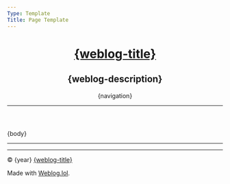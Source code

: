 ```yaml
---
Type: Template
Title: Page Template
---
```


<!DOCTYPE html>
<html lang="en">
<!-- Page Template -->
<!-- Weblog.lol/configuration/landing-page-template.md -->
<!-- HEAD -->
<head>
<meta charset="UTF-8">
<meta name="viewport" content="width=device-width, initial-scale=1">
<title>{weblog-title}{separator}{post-title}</title>
<!-- Font Awesome Free via CDN -->
<link rel="preconnect" href="https://cdnjs.cloudflare.com">
<link rel="stylesheet" href="https://cdnjs.cloudflare.com/ajax/libs/font-awesome/6.7.2/css/all.min.css" crossorigin="anonymous" referrerpolicy="no-referrer">
<!-- /style.css -->
<link rel="stylesheet" href="/style.css">
<!-- JavaScripts -->
<!-- CODE HIGHLIGHTING -->
<!-- /dracula.css - Dracula Theme v1.2.5 -->
<link rel="stylesheet" href="/dracula.css">
<script src="https://cdnjs.cloudflare.com/ajax/libs/highlight.js/9.4.0/highlight.min.js"></script>
<script>hljs.highlightAll();</script>
</head>
<!-- BODY -->
<body>
<a id="top"></a>

<!-- HEADER -->
<header>
<h1 class="weblog-title"><a href="/">{weblog-title}</a></h1>
<a href="https://social.lol/@luxury_format"><i class="fa-brands fa-mastodon"></i></a> <a href="/feeds"><i class="fa-solid fa-rss"></i></a>
<h2 class="weblog-description">{weblog-description}</h2>
{navigation}
<hr>
</header>

<!-- MAIN NO TITLE LINK -->
<main class="no-title-link">

{body}

</main>

<!-- FOOTER -->
<footer>
<hr>

<script src="https://status.lol/luxury-format.js?time&link&fluent&pretty"></script>

<hr>

<p>&copy; {year} <a href="/">{weblog-title}</a></p>

<p class="footer-weblog-p">Made with <a href="https://weblog.lol">Weblog.lol</a>.</p>
</footer>

</body>
</html>
